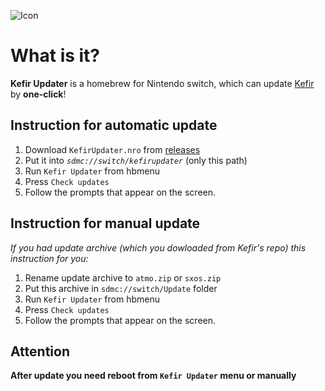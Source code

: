 
![Icon](https://github.com/Povstalez/Kefir-Updater/blob/master/icon_header.jpg)
# What is it?
**Kefir Updater** is a homebrew for Nintendo switch, which can update [Kefir](https://github.com/rashevskyv/switch/releases) by **one-click**!

## Instruction for automatic update
1. Download `KefirUpdater.nro` from [releases](https://github.com/Povstalez/Kefir-Updater/releases)
2. Put it into *`sdmc://switch/kefirupdater`* (only this path)
3. Run `Kefir Updater` from hbmenu
4. Press `Check updates`
5. Follow the prompts that appear on the screen.

## Instruction for manual update
*If you had update archive (which you dowloaded from Kefir's repo) this instruction for you:*
1. Rename update archive to `atmo.zip` or `sxos.zip` 
2. Put this archive in `sdmc://switch/Update` folder
3. Run `Kefir Updater` from hbmenu
4. Press `Check updates`
5. Follow the prompts that appear on the screen.

## Attention
**After update you need reboot from `Kefir Updater` menu or manually**
